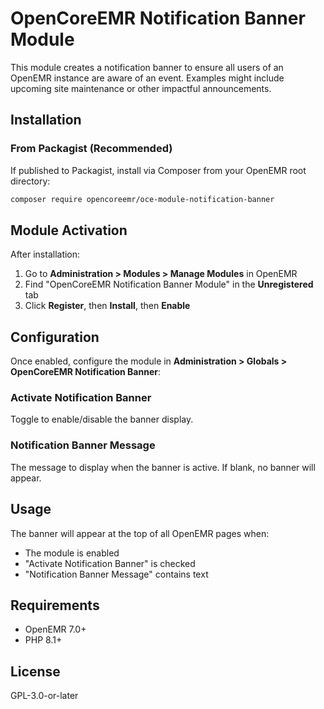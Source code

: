 # OpenCoreEMR Notification Banner Module

This module creates a notification banner to ensure all users of an OpenEMR instance are aware of an event. Examples might include upcoming site maintenance or other impactful announcements.

## Installation

### From Packagist (Recommended)

If published to Packagist, install via Composer from your OpenEMR root directory:

```bash
composer require opencoreemr/oce-module-notification-banner
```

## Module Activation

After installation:

1. Go to **Administration > Modules > Manage Modules** in OpenEMR
2. Find "OpenCoreEMR Notification Banner Module" in the **Unregistered** tab
3. Click **Register**, then **Install**, then **Enable**

## Configuration

Once enabled, configure the module in **Administration > Globals > OpenCoreEMR Notification Banner**:

### Activate Notification Banner

Toggle to enable/disable the banner display.

### Notification Banner Message

The message to display when the banner is active. If blank, no banner will appear.

## Usage

The banner will appear at the top of all OpenEMR pages when:
- The module is enabled
- "Activate Notification Banner" is checked
- "Notification Banner Message" contains text

## Requirements

- OpenEMR 7.0+
- PHP 8.1+

## License

GPL-3.0-or-later
